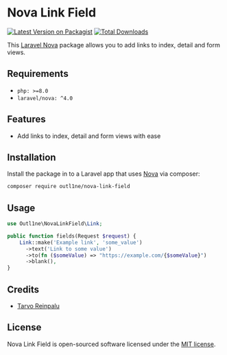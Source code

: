# Nova Link Field

[![Latest Version on Packagist](https://img.shields.io/packagist/v/outl1ne/nova-link-field.svg?style=flat-square)](https://packagist.org/packages/outl1ne/nova-link-field)
[![Total Downloads](https://img.shields.io/packagist/dt/outl1ne/nova-link-field.svg?style=flat-square)](https://packagist.org/packages/outl1ne/nova-link-field)

This [Laravel Nova](https://nova.laravel.com/) package allows you to add links to index, detail and form views.

## Requirements

- `php: >=8.0`
- `laravel/nova: ^4.0`

## Features

- Add links to index, detail and form views with ease

## Installation

Install the package in to a Laravel app that uses [Nova](https://nova.laravel.com) via composer:

```bash
composer require outl1ne/nova-link-field
```

## Usage

```php
use Outl1ne\NovaLinkField\Link;

public function fields(Request $request) {
    Link::make('Example link', 'some_value')
      ->text('Link to some value')
      ->to(fn ($someValue) => "https://example.com/{$someValue}")
      ->blank(),
}
```

## Credits

- [Tarvo Reinpalu](https://github.com/tarpsvo)

## License

Nova Link Field is open-sourced software licensed under the [MIT license](LICENSE.md).
